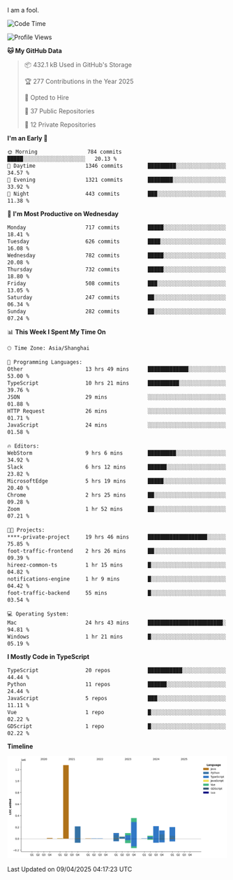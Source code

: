 I am a fool.

<!--START_SECTION:waka-->
![Code Time](http://img.shields.io/badge/Code%20Time-2%2C847%20hrs%2039%20mins-blue)

![Profile Views](http://img.shields.io/badge/Profile%20Views-0-blue)

**🐱 My GitHub Data** 

> 📦 432.1 kB Used in GitHub's Storage 
 > 
> 🏆 277 Contributions in the Year 2025
 > 
> 💼 Opted to Hire
 > 
> 📜 37 Public Repositories 
 > 
> 🔑 12 Private Repositories 
 > 
**I'm an Early 🐤** 

```text
🌞 Morning                784 commits         █████░░░░░░░░░░░░░░░░░░░░   20.13 % 
🌆 Daytime                1346 commits        █████████░░░░░░░░░░░░░░░░   34.57 % 
🌃 Evening                1321 commits        ████████░░░░░░░░░░░░░░░░░   33.92 % 
🌙 Night                  443 commits         ███░░░░░░░░░░░░░░░░░░░░░░   11.38 % 
```
📅 **I'm Most Productive on Wednesday** 

```text
Monday                   717 commits         █████░░░░░░░░░░░░░░░░░░░░   18.41 % 
Tuesday                  626 commits         ████░░░░░░░░░░░░░░░░░░░░░   16.08 % 
Wednesday                782 commits         █████░░░░░░░░░░░░░░░░░░░░   20.08 % 
Thursday                 732 commits         █████░░░░░░░░░░░░░░░░░░░░   18.80 % 
Friday                   508 commits         ███░░░░░░░░░░░░░░░░░░░░░░   13.05 % 
Saturday                 247 commits         ██░░░░░░░░░░░░░░░░░░░░░░░   06.34 % 
Sunday                   282 commits         ██░░░░░░░░░░░░░░░░░░░░░░░   07.24 % 
```


📊 **This Week I Spent My Time On** 

```text
🕑︎ Time Zone: Asia/Shanghai

💬 Programming Languages: 
Other                    13 hrs 49 mins      █████████████░░░░░░░░░░░░   53.00 % 
TypeScript               10 hrs 21 mins      ██████████░░░░░░░░░░░░░░░   39.76 % 
JSON                     29 mins             ░░░░░░░░░░░░░░░░░░░░░░░░░   01.88 % 
HTTP Request             26 mins             ░░░░░░░░░░░░░░░░░░░░░░░░░   01.71 % 
JavaScript               24 mins             ░░░░░░░░░░░░░░░░░░░░░░░░░   01.58 % 

🔥 Editors: 
WebStorm                 9 hrs 6 mins        █████████░░░░░░░░░░░░░░░░   34.92 % 
Slack                    6 hrs 12 mins       ██████░░░░░░░░░░░░░░░░░░░   23.82 % 
MicrosoftEdge            5 hrs 19 mins       █████░░░░░░░░░░░░░░░░░░░░   20.40 % 
Chrome                   2 hrs 25 mins       ██░░░░░░░░░░░░░░░░░░░░░░░   09.28 % 
Zoom                     1 hr 52 mins        ██░░░░░░░░░░░░░░░░░░░░░░░   07.21 % 

🐱‍💻 Projects: 
****-private-project     19 hrs 46 mins      ███████████████████░░░░░░   75.85 % 
foot-traffic-frontend    2 hrs 26 mins       ██░░░░░░░░░░░░░░░░░░░░░░░   09.39 % 
hireez-common-ts         1 hr 15 mins        █░░░░░░░░░░░░░░░░░░░░░░░░   04.82 % 
notifications-engine     1 hr 9 mins         █░░░░░░░░░░░░░░░░░░░░░░░░   04.42 % 
foot-traffic-backend     55 mins             █░░░░░░░░░░░░░░░░░░░░░░░░   03.54 % 

💻 Operating System: 
Mac                      24 hrs 43 mins      ████████████████████████░   94.81 % 
Windows                  1 hr 21 mins        █░░░░░░░░░░░░░░░░░░░░░░░░   05.19 % 
```

**I Mostly Code in TypeScript** 

```text
TypeScript               20 repos            ███████████░░░░░░░░░░░░░░   44.44 % 
Python                   11 repos            ██████░░░░░░░░░░░░░░░░░░░   24.44 % 
JavaScript               5 repos             ███░░░░░░░░░░░░░░░░░░░░░░   11.11 % 
Vue                      1 repo              █░░░░░░░░░░░░░░░░░░░░░░░░   02.22 % 
GDScript                 1 repo              █░░░░░░░░░░░░░░░░░░░░░░░░   02.22 % 
```



**Timeline**

![Lines of Code chart](https://raw.githubusercontent.com/VeejaLiu/VeejaLiu/master/assets/bar_graph.png)


 Last Updated on 09/04/2025 04:17:23 UTC
<!--END_SECTION:waka-->
